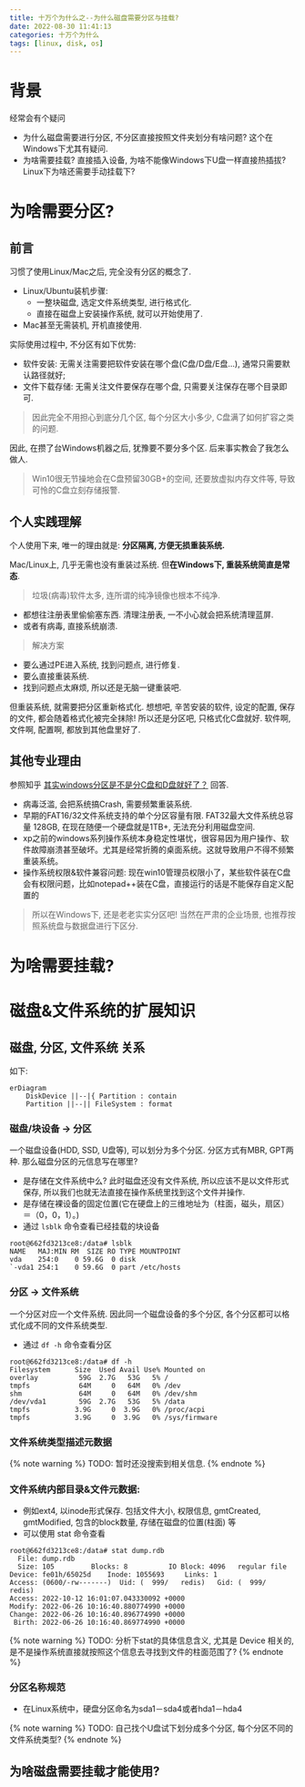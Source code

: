 ```yaml
---
title: 十万个为什么之--为什么磁盘需要分区与挂载?
date: 2022-08-30 11:41:13
categories: 十万个为什么
tags: [linux, disk, os]
---
```


# 背景
经常会有个疑问
- 为什么磁盘需要进行分区, 不分区直接按照文件夹划分有啥问题? 这个在Windows下尤其有疑问.
- 为啥需要挂载? 直接插入设备, 为啥不能像Windows下U盘一样直接热插拔? Linux下为啥还需要手动挂载下? 


# 为啥需要分区?
## 前言
习惯了使用Linux/Mac之后, 完全没有分区的概念了.
- Linux/Ubuntu装机步骤:
  - 一整块磁盘, 选定文件系统类型, 进行格式化.
  - 直接在磁盘上安装操作系统, 就可以开始使用了.
- Mac甚至无需装机, 开机直接使用.

实际使用过程中, 不分区有如下优势:
- 软件安装: 无需关注需要把软件安装在哪个盘(C盘/D盘/E盘...), 通常只需要默认路径就好;
- 文件下载存储: 无需关注文件要保存在哪个盘, 只需要关注保存在哪个目录即可.

> 因此完全不用担心到底分几个区, 每个分区大小多少, C盘满了如何扩容之类的问题.

因此, 在攒了台Windows机器之后, 犹豫要不要分多个区. 后来事实教会了我怎么做人.
> Win10很无节操地会在C盘预留30GB+的空间, 还要放虚拟内存文件等, 导致可怜的C盘立刻存储报警.

## 个人实践理解
个人使用下来, 唯一的理由就是: **分区隔离, 方便无损重装系统.**

Mac/Linux上, 几乎无需也没有重装过系统. 但**在Windows下, 重装系统简直是常态**. 

> 垃圾(病毒)软件太多, 连所谓的纯净镜像也根本不纯净.
- 都想往注册表里偷偷塞东西. 清理注册表, 一不小心就会把系统清理蓝屏.
- 或者有病毒, 直接系统崩溃.

> 解决方案
- 要么通过PE进入系统, 找到问题点, 进行修复. 
- 要么直接重装系统. 
- 找到问题点太麻烦, 所以还是无脑一键重装吧.

但重装系统, 就需要把分区重新格式化. 想想吧, 辛苦安装的软件, 设定的配置, 保存的文件, 都会随着格式化被完全抹除!
所以还是分区吧, 只格式化C盘就好. 软件啊, 文件啊, 配置啊, 都放到其他盘里好了.

## 其他专业理由
参照知乎 [其实windows分区是不是分C盘和D盘就好了？](https://www.zhihu.com/question/47538075/answer/107737383) 回答.
- 病毒泛滥, 会把系统搞Crash, 需要频繁重装系统.
- 早期的FAT16/32文件系统支持的单个分区容量有限. FAT32最大文件系统总容量 128GB, 在现在随便一个硬盘就是1TB+, 无法充分利用磁盘空间.
- xp之前的windows系列操作系统本身稳定性堪忧，很容易因为用户操作、软件故障崩溃甚至破坏。尤其是经常折腾的桌面系统。这就导致用户不得不频繁重装系统。
- 操作系统权限&软件兼容问题: 现在win10管理员权限小了，某些软件装在C盘会有权限问题，比如notepad++装在C盘，直接运行的话是不能保存自定义配置的

> 所以在Windows下, 还是老老实实分区吧! 当然在严肃的企业场景, 也推荐按照系统盘与数据盘进行下区分.

# 为啥需要挂载?

# 磁盘&文件系统的扩展知识

## 磁盘, 分区, 文件系统 关系 
如下: 
```mermaid
erDiagram
    DiskDevice ||--|{ Partition : contain
    Partition ||--|| FileSystem : format
```

### 磁盘/块设备 -> 分区
一个磁盘设备(HDD, SSD, U盘等), 可以划分为多个分区. 分区方式有MBR, GPT两种. 
那么磁盘分区的元信息写在哪里? 
- 是存储在文件系统中么? 此时磁盘还没有文件系统, 所以应该不是以文件形式保存, 所以我们也就无法直接在操作系统里找到这个文件并操作.
- 是存储在裸设备的固定位置(它在硬盘上的三维地址为（柱面，磁头，扇区）＝（0，0，1）。)
- 通过 `lsblk` 命令查看已经挂载的块设备
```shell
root@662fd3213ce8:/data# lsblk
NAME   MAJ:MIN RM  SIZE RO TYPE MOUNTPOINT
vda    254:0    0 59.6G  0 disk
`-vda1 254:1    0 59.6G  0 part /etc/hosts
```

### 分区 -> 文件系统
一个分区对应一个文件系统. 因此同一个磁盘设备的多个分区, 各个分区都可以格式化成不同的文件系统类型.
- 通过 `df -h` 命令查看分区
```shell
root@662fd3213ce8:/data# df -h
Filesystem      Size  Used Avail Use% Mounted on
overlay          59G  2.7G   53G   5% /
tmpfs            64M     0   64M   0% /dev
shm              64M     0   64M   0% /dev/shm
/dev/vda1        59G  2.7G   53G   5% /data
tmpfs           3.9G     0  3.9G   0% /proc/acpi
tmpfs           3.9G     0  3.9G   0% /sys/firmware
```

### 文件系统类型描述元数据

{% note warning %}
TODO: 暂时还没搜索到相关信息.
{% endnote %}

### 文件系统内部目录&文件元数据:
- 例如ext4, 以inode形式保存. 包括文件大小, 权限信息, gmtCreated, gmtModified, 包含的block数量, 存储在磁盘的位置(柱面) 等
- 可以使用 stat 命令查看

```shell
root@662fd3213ce8:/data# stat dump.rdb
  File: dump.rdb
  Size: 105       	Blocks: 8          IO Block: 4096   regular file
Device: fe01h/65025d	Inode: 1055693     Links: 1
Access: (0600/-rw-------)  Uid: (  999/   redis)   Gid: (  999/   redis)
Access: 2022-10-12 16:01:07.043330092 +0000
Modify: 2022-06-26 10:16:40.880774990 +0000
Change: 2022-06-26 10:16:40.896774990 +0000
 Birth: 2022-06-26 10:16:40.869774990 +0000
```

{% note warning %}
TODO: 分析下stat的具体信息含义, 尤其是 Device 相关的, 是不是操作系统直接就按照这个信息去寻找到文件的柱面范围了?
{% endnote %}

### 分区名称规范
- 在Linux系统中，硬盘分区命名为sda1－sda4或者hda1－hda4


{% note warning %}
TODO: 自己找个U盘试下划分成多个分区, 每个分区不同的文件系统类型?
{% endnote %}

## 为啥磁盘需要挂载才能使用?





